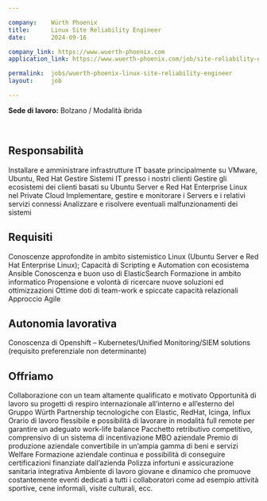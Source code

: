 ```yaml
---

company:    Würth Phoenix
title:      Linux Site Reliability Engineer
date:       2024-09-16

company_link: https://www.wuerth-phoenix.com
application_link: https://www.wuerth-phoenix.com/job/site-reliability-engineer-linux

permalink:  jobs/wuerth-phoenix-linux-site-reliability-engineer
layout:     job

---
```


**Sede di lavoro:** Bolzano / Modalità ibrida<br>

<br>

## Responsabilità
Installare e amministrare infrastrutture IT basate principalmente su VMware, Ubuntu, Red Hat
Gestire Sistemi IT presso i nostri clienti
Gestire gli ecosistemi dei clienti basati su Ubuntu Server e Red Hat Enterprise Linux nel Private Cloud
Implementare, gestire e monitorare i Servers e i relativi servizi connessi
Analizzare e risolvere eventuali malfunzionamenti dei sistemi

## Requisiti
Conoscenze approfondite in ambito sistemistico Linux (Ubuntu Server e Red Hat Enterprise Linux);
Capacità di Scripting e Automation con ecosistema Ansible
Conoscenza e buon uso di ElasticSearch
Formazione in ambito informatico
Propensione e volontà di ricercare nuove soluzioni ed ottimizzazioni
Ottime doti di team-work e spiccate capacità relazionali
Approccio Agile

## Autonomia lavorativa
Conoscenza di Openshift – Kubernetes/Unified Monitoring/SIEM solutions (requisito preferenziale non determinante)

## Offriamo
Collaborazione con un team altamente qualificato e motivato
Opportunità di lavoro su progetti di respiro internazionale all’interno e all’esterno del Gruppo Würth
Partnership tecnologiche con Elastic, RedHat, Icinga, Influx
Orario di lavoro flessibile e possibilità di lavorare in modalità full remote per garantire un adeguato work-life balance
Pacchetto retributivo competitivo, comprensivo di un sistema di incentivazione MBO aziendale
Premio di produzione aziendale convertibile in un’ampia gamma di beni e servizi Welfare
Formazione aziendale continua e possibilità di conseguire certificazioni finanziate dall’azienda
Polizza infortuni e assicurazione sanitaria integrativa
Ambiente di lavoro giovane e dinamico che promuove costantemente eventi dedicati a tutti i collaboratori come ad esempio attività sportive, cene informali, visite culturali, ecc.
